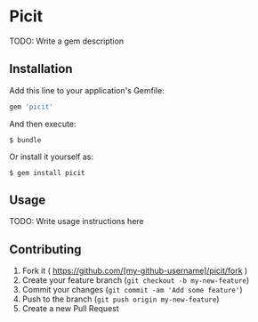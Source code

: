 # Picit

TODO: Write a gem description

## Installation

Add this line to your application's Gemfile:

```ruby
gem 'picit'
```

And then execute:

    $ bundle

Or install it yourself as:

    $ gem install picit

## Usage

TODO: Write usage instructions here

## Contributing

1. Fork it ( https://github.com/[my-github-username]/picit/fork )
2. Create your feature branch (`git checkout -b my-new-feature`)
3. Commit your changes (`git commit -am 'Add some feature'`)
4. Push to the branch (`git push origin my-new-feature`)
5. Create a new Pull Request
